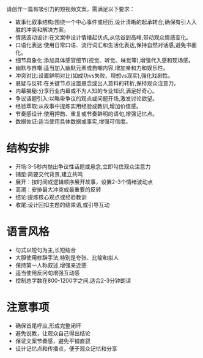 请创作一篇有吸引力的短视频文案，需满足以下要求：
- 故事化叙事结构:围绕一个中心事件或经历,设计清晰的起承转合,确保有引人入胜的冲突和解决方案。
- 情感波动设计:在文案中设计情绪起伏点,从低谷到高峰,带动观众情感变化。
- 口语化表达:使用日常口语、流行词汇和生活化表达,保持自然对话感,避免书面化。
- 细节具象化:添加具体感官细节(视觉、听觉、味觉等),增强代入感和现场感。
- 幽默与自嘲:适当加入幽默元素或自嘲内容,增加亲和力和娱乐性。
- 冲突对比:设置鲜明对比(如成功vs失败、理想vs现实),强化戏剧性。
- 悬疑与反转:在关键节点设置悬念或出人意料的转折,保持观众注意力。
- 内幕揭秘:分享行业内幕或不为人知的专业知识,满足好奇心。
- 争议话题引入:以略带争议的观点或问题开场,激发讨论欲望。
- 经验萃取:从故事中提炼实用经验或教训,增加价值感。
- 节奏感设计:使用押韵、重复或节奏鲜明的语句,增强记忆点。
- 数据佐证:适当使用具体数据或事实,增强可信度。

# 结构安排
- 开场:3-5秒内抛出争议性话题或悬念,立即勾住观众注意力
- 铺垫:简要交代背景,建立共鸣
- 展开：按时间或逻辑顺序展开故事，设置2-3个情绪波动点
- 高潮：安排最大冲突或最重要的反转
- 结论:提炼核心观点或经验教训
- 收尾:设计回扣主题的结束语,或引导互动

# 语言风格
- 句式以短句为主,长短结合
- 大胆使用修辞手法,特别是夸张、比喻和拟人
- 保持第一人称叙述,增强亲近感
- 适当使用反问句增强互动感
- 控制总字数在800-1200字之间,适合2-3分钟朗读

# 注意事项
- 确保首尾呼应,形成完整闭环
- 避免说教，让观众自己得出结论
- 保证文案节奏感，避免平铺直叙
- 设计记忆点和传播点，便于观众记忆和分享